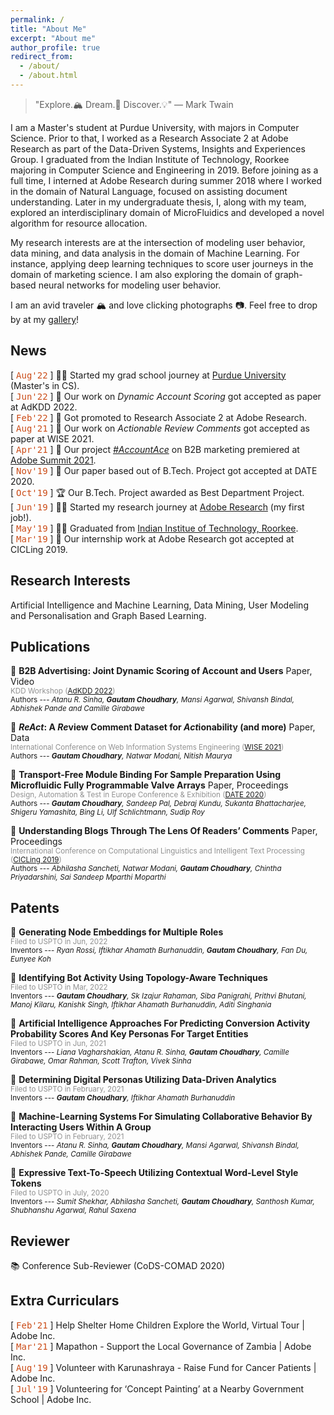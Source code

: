 ```yaml
---
permalink: /
title: "About Me"
excerpt: "About me"
author_profile: true
redirect_from: 
  - /about/
  - /about.html
---
```


> "Explore.<span style="font-style: normal">🏔</span> Dream.<span style="font-style: normal">💭</span> Discover.<span style="font-style: normal">💡</span>" ― Mark Twain

I am a Master's student at Purdue University, with majors in Computer Science. Prior to that, I worked as a Research Associate 2 at Adobe Research as part of the Data-Driven Systems, Insights and Experiences Group. I graduated from the Indian Institute of Technology, Roorkee majoring in Computer Science and Engineering in 2019. Before joining as a full time, I interned at Adobe Research during summer 2018 where I worked in the domain of Natural Language, focused on assisting document understanding. Later in my undergraduate thesis, I, along with my team, explored an interdisciplinary domain of MicroFluidics and developed a novel algorithm for resource allocation.

My research interests are at the intersection of modeling user behavior, data mining, and data analysis in the domain of Machine Learning. For instance, applying deep learning techniques to score user journeys in the domain of marketing science. I am also exploring the domain of graph-based neural networks for modeling user behavior.

I am an avid traveler 🏔 and love clicking photographs 📷. Feel free to drop by at my [gallery](./photo-gallery)!

<!-- monospace in html, ref: https://www.w3schools.com/tags/tag_tt.asp -->

News
------

[ <span style="font-family:'Lucida Console', monospace;color: #cb4b16;">Aug'22</span> ] 🧑‍🏫 Started my grad school journey at [Purdue University](https://purdue.edu/) (Master's in CS).  
[ <span style="font-family:'Lucida Console', monospace;color: #cb4b16;">Jun'22</span> ] 📄 Our work on *Dynamic Account Scoring* got accepted as paper at AdKDD 2022.  
[ <span style="font-family:'Lucida Console', monospace;color: #cb4b16;">Feb'22</span> ] 🎉 Got promoted to Research Associate 2 at Adobe Research.  
[ <span style="font-family:'Lucida Console', monospace;color: #cb4b16;">Aug'21</span> ] 📄 Our work on *Actionable Review Comments* got accepted as paper at WISE 2021.  
[ <span style="font-family:'Lucida Console', monospace;color: #cb4b16;">Apr'21</span> ] 🎥 Our project [*#AccountAce*](https://twitter.com/Adobe/status/1387445632881680385) on B2B marketing premiered at [Adobe Summit 2021](https://research.adobe.com/news/adobe-research-previews-innovative-technologies-at-summit-2021/).  
[ <span style="font-family:'Lucida Console', monospace;color: #cb4b16;">Nov'19</span> ] 📄 Our paper based out of B.Tech. Project got accepted at DATE 2020.  
[ <span style="font-family:'Lucida Console', monospace;color: #cb4b16;">Oct'19</span> ] 🏆 Our B.Tech. Project awarded as Best Department Project.  
[ <span style="font-family:'Lucida Console', monospace;color: #cb4b16;">Jun'19</span> ] 🧑‍💻 Started my research journey at [Adobe Research](https://research.adobe.com/) (my first job!).  
[ <span style="font-family:'Lucida Console', monospace;color: #cb4b16;">May'19</span> ] 🧑‍🎓 Graduated from [Indian Institue of Technology, Roorkee](https://iitr.ac.in/).  
[ <span style="font-family:'Lucida Console', monospace;color: #cb4b16;">Mar'19</span> ] 📄 Our internship work at Adobe Research got accepted at CICLing 2019.



Research Interests
------
Artificial Intelligence and Machine Learning, Data Mining, User Modeling and Personalisation and Graph Based Learning.



Publications
------

📙 **B2B Advertising: Joint Dynamic Scoring of Account and Users** [<i class="fas fa-file"></i>](http://papers.adkdd.org/2022/papers/adkdd22-sinha-b2b.pdf) Paper, [<i class="fas fa-video"></i>](https://youtu.be/eQubyYIZg70) Video \
  <sub><span style="color:#868686e8">KDD Workshop ([AdKDD 2022](https://www.adkdd.org/2022-papers-and-talks))</span></sub> \
  <sub>Authors --- *Atanu R. Sinha, **Gautam Choudhary**, Mansi Agarwal, Shivansh Bindal, Abhishek Pande and Camille Girabawe* </sub>
  
📙 **<i>ReAct</i>: A <i>Re</i>view Comment Dataset for <i>Act</i>ionability (and more)** [<i class="fas fa-file"></i>](./files/paper-wise2021-acr.pdf) Paper, [<i class="fas fa-database"></i>](https://github.com/gtmdotme/ReAct) Data \
  <sub><span style="color:#868686e8">International Conference on Web Information Systems Engineering ([WISE 2021](http://wise-conferences.org/2021/program.html))</span></sub> \
  <sub>Authors --- ***Gautam Choudhary**, Natwar Modani, Nitish Maurya* </sub>
  
📙 **Transport-Free Module Binding For Sample Preparation Using Microfluidic Fully Programmable Valve Arrays** [<i class="fas fa-file"></i>](./files/paper-date2020.pdf) Paper, [<i class="fas fa-book"></i>](https://ieeexplore.ieee.org/abstract/document/9116370) Proceedings \
  <sub><span style="color:#868686e8">Design, Automation & Test in Europe Conference & Exhibition ([DATE 2020](https://past.date-conference.com/proceedings-archive/2020/))</span></sub> \
  <sub>Authors --- ***Gautam Choudhary**, Sandeep Pal, Debraj Kundu, Sukanta Bhattacharjee, Shigeru Yamashita, Bing Li, Ulf Schlichtmann, Sudip Roy* </sub>
  
📙 **Understanding Blogs Through The Lens Of Readers’ Comments** [<i class="fas fa-file"></i>](./files/paper-cicling2019.pdf) Paper, [<i class="fas fa-book"></i>](https://www.cys.cic.ipn.mx/ojs/index.php/CyS/article/view/3237) Proceedings \
  <sub><span style="color:#868686e8">International Conference on
Computational Linguistics and Intelligent Text Processing ([CICLing 2019](https://www.cicling.org/2019/))</span></sub> \
  <sub>Authors --- *Abhilasha Sancheti, Natwar Modani, **Gautam Choudhary**, Chintha Priyadarshini, Sai Sandeep Mparthi Moparthi* </sub>



Patents
------

📘 **Generating Node Embeddings for Multiple Roles** \
  <sub><span style="color:#868686e8">Filed to USPTO in Jun, 2022</span></sub> \
  <sub>Inventors --- *Ryan Rossi, Iftikhar Ahamath Burhanuddin, **Gautam Choudhary**, Fan Du, Eunyee Koh* </sub>
  
📘 **Identifying Bot Activity Using Topology-Aware Techniques** \
  <sub><span style="color:#868686e8">Filed to USPTO in Mar, 2022</span></sub> \
  <sub>Inventors --- ***Gautam Choudhary**, Sk Izajur Rahaman, Siba Panigrahi, Prithvi Bhutani, Manoj Kilaru, Kanishk Singh, Iftikhar Ahamath Burhanuddin, Aditi Singhania* </sub>
  
📘 **Artificial Intelligence Approaches For Predicting Conversion Activity Probability Scores And Key Personas For Target Entities** \
  <sub><span style="color:#868686e8">Filed to USPTO in Jun, 2021</span></sub> \
  <sub>Inventors --- *Liana Vagharshakian, Atanu R. Sinha, **Gautam Choudhary**, Camille Girabawe, Omar Rahman, Scott Trafton, Vivek Sinha* </sub>
  
📘 **Determining Digital Personas Utilizing Data-Driven Analytics** \
  <sub><span style="color:#868686e8">Filed to USPTO in February, 2021</span></sub> \
  <sub>Inventors --- ***Gautam Choudhary**, Iftikhar Ahamath Burhanuddin* </sub>
  
📘 **Machine-Learning Systems For Simulating Collaborative Behavior By Interacting Users Within A Group** \
  <sub><span style="color:#868686e8">Filed to USPTO in February, 2021</span></sub> \
  <sub>Inventors --- *Atanu R. Sinha, **Gautam Choudhary**, Mansi Agarwal, Shivansh Bindal, Abhishek Pande, Camille Girabawe* </sub>
  
📘 **Expressive Text-To-Speech Utilizing Contextual Word-Level Style Tokens** \
  <sub><span style="color:#868686e8">Filed to USPTO in July, 2020</span></sub> \
  <sub>Inventors --- *Sumit Shekhar, Abhilasha Sancheti, **Gautam Choudhary**, Santhosh Kumar, Shubhanshu Agarwal, Rahul Saxena* </sub>
  


Reviewer
------
📚 Conference Sub-Reviewer (CoDS-COMAD 2020)



Extra Curriculars
------  
[ <span style="font-family:'Lucida Console', monospace;color: #cb4b16;">Feb'21</span> ] Help Shelter Home Children Explore the World, Virtual Tour \| Adobe Inc.  
[ <span style="font-family:'Lucida Console', monospace;color: #cb4b16;">Mar'21</span> ] Mapathon - Support the Local Governance of Zambia \| Adobe Inc.  
[ <span style="font-family:'Lucida Console', monospace;color: #cb4b16;">Aug'19</span> ] Volunteer with Karunashraya - Raise Fund for Cancer Patients \| Adobe Inc.  
[ <span style="font-family:'Lucida Console', monospace;color: #cb4b16;">Jul'19</span> ] Volunteering for ‘Concept Painting’ at a Nearby Government School \| Adobe Inc.  
